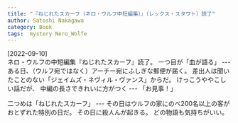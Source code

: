 ```yaml
---
title: "『ねじれたスカーフ（ネロ・ウルフ中短編集）』（レックス・スタウト）読了"
author: Satoshi Nakagawa
category: Book
tags:  mystery Nero_Wolfe
---
```


[2022-09-10]  
 ネロ・ウルフの中短編集『ねじれたスカーフ』読了。
一つ目が「血が語る」 ---
ある日、（ウルフ宛ではなく）アーチー宛にふしぎな郵便が届く。
差出人は聞いたことのない「ジェイムズ・ネヴィル・ヴァンス」からだ。
けっこうややこしい話だが、
中編の長さできれいに方がつく --- 「お見事！」

 二つめは「ねじれたスカーフ」 ---
その日はウルフの家にのべ200名以上の客がおとずれた特別の日だ。
その日に殺人んが起きる。
どの物語も気持ちがいい。

